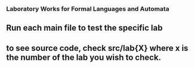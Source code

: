 ### Laboratory Works for Formal Languages and Automata

## Run each main file to test the specific lab
## to see source code, check src/lab{X} where x is the number of the lab you wish to check.
